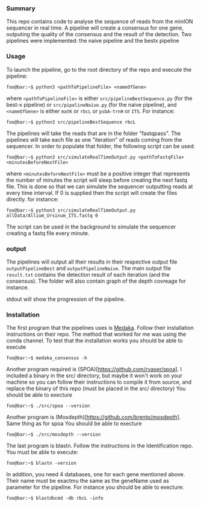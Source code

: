 ### Summary

This repo contains code to analyse the sequence of reads from the minION sequencer in real time.
A pipeline will create a consensus for one gene, outputing the quality of the consensus and the result of the detection.
Two pipelines were implemented: the naive pipeline and the bestx pipeline

### Usage

To launch the pipeline, go to the root directory of the repo and execute the pipeline:

```console
foo@bar:~$ python3 <pathToPipelineFile> <nameOfGene>
```

where `<pathToPipelineFile>` is either `src/pipelineBestSequence.py` (for the best-x pipeline) or `src/pipelineNaïve.py` (for the naive pipeline), and `<nameOfGene>` is either `matK` or `rbcL` or `psbA-trnH` or `ITS`.
For instance:
```console
foo@bar:~$ python3 src/pipelineBestSequence rbcL
```

The pipelines will take the reads that are in the folder "fastqpass". The pipelines will take each file as one "iteration" of reads coming from the sequencer. In order to populate that folder, the following script can be used:
```console
foo@bar:~$ python3 src/simulateRealTimeOutput.py <pathToFastqFile> <minutesBeforeNextFile>
```
where `<minutesBeforeNextFile>` must be a positive integer that represents the number of minutes the script will sleep before creating the next fastq file. This is done so that we can simulate the sequencer outputting reads at every time interval. If 0 is supplied then the script will create the files directly.
for instance:
```console
foo@bar:~$ python3 src/simulateRealTimeOutput.py allData/Allium_Ursinum_ITS.fastq 0
```
The script can be used in the background to simulate the sequencer creating a fastq file every minute.

### output

The pipelines will output all their results in their respective output file `outputPipelineBest` and `outputPipelineNaive`.
The main output file `result.txt` contains the detection result of each iteration (and the consensus). The folder will also contain graph of the depth covreage for instance.

stdout will show the progression of the pipeline.

### Installation

The first program that the pipelines uses is [Medaka](https://github.com/nanoporetech/medaka). Follow their installation instructions on their repo. The method that worked for me was using the conda channel.
To test that the installation works you should be able to execute
```console
foo@bar:~$ medaka_consensus -h
```

Another program required is (SPOA)[https://github.com/rvaser/spoa]. I included a binary in the src/ directory, but maybe it won't work on your machine so you can follow their instructions to compile it from source, and replace the binary of this repo (must be placed in the src/ directory)
You should be able to execture
```console
foo@bar:~$ ./src/spoa --version
```

Another program is (Mosdepth)[https://github.com/brentp/mosdepth]. Same thing as for spoa
You should be able to execture
```console
foo@bar:~$ ./src/mosdepth --version
```

The last program is blastn. Follow the instructions in the Identification repo. You must be able to execute:
```console
foo@bar:~$ blastn -version
```
In addition, you need 4 databases, one for each gene mentioned above. Their name must be exactmu the same as the geneName used as parameter for the pipeline. For instance you should be able to execture:
```console
foo@bar:~$ blastdbcmd -db rbcL -info
```